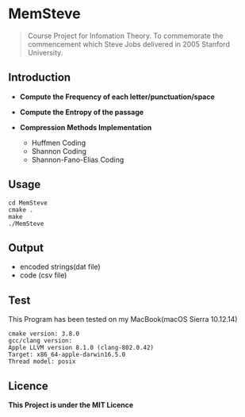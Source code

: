# MemSteve

> Course Project for Infomation Theory. To commemorate the commencement which Steve Jobs delivered in 2005 Stanford University.

## Introduction

* **Compute the Frequency of each letter/punctuation/space**

* **Compute the Entropy of the passage**

* **Compression Methods Implementation**

	* Huffmen Coding
	* Shannon Coding
	* Shannon-Fano-Elias Coding



## Usage

````
cd MemSteve
cmake .
make
./MemSteve
````

## Output

* encoded strings(dat file)
* code (csv file)

## Test

This Program has been tested on my MacBook(macOS Sierra 10.12.14)

````
cmake version: 3.8.0
gcc/clang version:
Apple LLVM version 8.1.0 (clang-802.0.42)
Target: x86_64-apple-darwin16.5.0
Thread model: posix
````
 
## Licence

**This Project is under the MIT Licence**